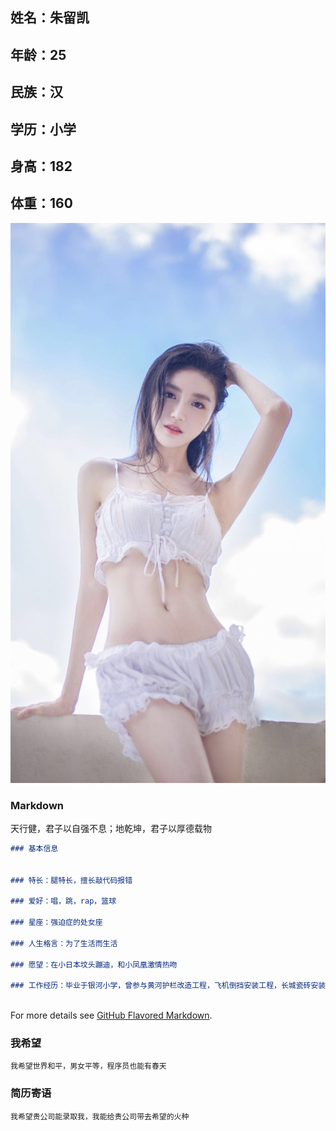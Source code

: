 ## 姓名：朱留凯
## 年龄：25
## 民族：汉
## 学历：小学
## 身高：182
## 体重：160

![image](https://github.com/kukudekaige/kukudekaige.github.io/blob/ae40e0ca2c020347f82ef7a6ab3074ce0de0bced/img/4.jpg)

### Markdown

天行健，君子以自强不息；地乾坤，君子以厚德载物

```markdown
### 基本信息


### 特长：腿特长，擅长敲代码报错

### 爱好：唱，跳，rap，篮球

### 星座：强迫症的处女座

### 人生格言：为了生活而生活

### 愿望：在小日本坟头蹦迪，和小凤凰激情热吻

### 工作经历：毕业于银河小学，曾参与黄河护栏改造工程，飞机倒挡安装工程，长城瓷砖安装工程
          
```

For more details see [GitHub Flavored Markdown](https://guides.github.com/features/mastering-markdown/).

### 我希望

    我希望世界和平，男女平等，程序员也能有春天

### 简历寄语

    我希望贵公司能录取我，我能给贵公司带去希望的火种
